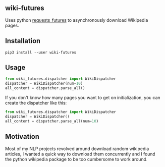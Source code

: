 wiki-futures
------------

Uses python [requests_futures](https://github.com/ross/requests-futures) to asynchronously download Wikipedia pages.

Installation
------------

`pip3 install --user wiki-futures`

Usage
-----

```python
from wiki_futures.dispatcher import WikiDispatcher
dispatcher = WikiDispatcher(num=10)
all_content = dispatcher.parse_all()
```

If you don't know how many pages you want to get on initialization, you can create the dispatcher like this:

```python
from wiki_futures.dispatcher import WikiDispatcher
dispatcher = WikiDispatcher()
all_content = dispatcher.parse_all(num=10)
```

Motivation
----------

Most of my NLP projects revolved around download random wikipedia articles, I wanted a quick way to download them
concurrently and I found the python wikipedia package to be too cumbersome to work around.